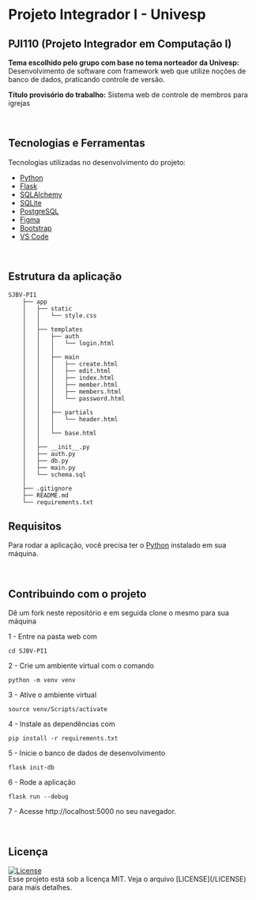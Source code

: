 # Projeto Integrador I - Univesp

## PJI110 (Projeto Integrador em Computação I)

**Tema escolhido pelo grupo com base no tema norteador da Univesp:** Desenvolvimento de software com framework web que utilize noções de banco de dados, praticando controle de versão.

**Título provisório do trabalho:** Sistema web de controle de membros para igrejas

<br>


## Tecnologias e Ferramentas

Tecnologias utilizadas no desenvolvimento do projeto:

- [Python](https://www.python.org/)
- [Flask](https://flask.palletsprojects.com/en/2.2.x/)
- [SQLAlchemy](https://www.sqlalchemy.org/)
- [SQLite](https://sqlite.org/index.html)
- [PostgreSQL](https://www.postgresql.org/)
- [Figma](https://www.figma.com/)
- [Bootstrap](https://getbootstrap.com/)
- [VS Code](https://code.visualstudio.com/)

<br>

## Estrutura da aplicação

```
SJBV-PI1
    ├── app
    │   ├── static
    │   │   └── style.css
    │   │
    │   ├── templates
    │   │   ├── auth
    │   │   │   └── login.html
    │   │   │
    │   │   ├── main
    │   │   │   ├── create.html
    │   │   │   ├── edit.html
    │   │   │   ├── index.html
    │   │   │   ├── member.html
    │   │   │   ├── members.html
    │   │   │   └── password.html
    │   │   │
    │   │   ├── partials
    │   │   │   └── header.html
    │   │   │
    │   │   └── base.html
    │   │
    │   ├── __init__.py
    │   ├── auth.py
    │   ├── db.py
    │   ├── main.py
    │   └── schema.sql
    │
    ├── .gitignore
    ├── README.md
    └── requirements.txt
```


## Requisitos

Para rodar a aplicação, você precisa ter o [Python](https://www.python.org/) instalado em sua máquina.

<br>


## Contribuindo com o projeto

Dê um fork neste repositório e em seguida clone o mesmo para sua máquina

1 - Entre na pasta web com
```
cd SJBV-PI1
```

2 - Crie um ambiente virtual com o comando
```
python -m venv venv
```

3 - Ative o ambiente virtual
```
source venv/Scripts/activate
```

4 - Instale as dependências com
```
pip install -r requirements.txt
```

5 - Inicie o banco de dados de desenvolvimento
```
flask init-db
```

6 - Rode a aplicação
```
flask run --debug
```

7 - Acesse http://localhost:5000 no seu navegador.

<br>


## Licença

<a href="https://opensource.org/licenses/MIT">
  <img alt="License" src="https://img.shields.io/badge/license-MIT-ff375f?style=flat-square">
</a>

<br>
Esse projeto está sob a licença MIT. Veja o arquivo [LICENSE](/LICENSE) para mais detalhes.